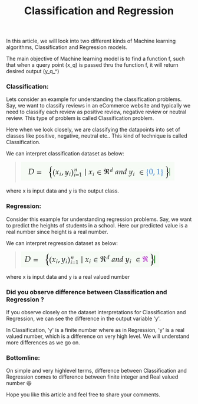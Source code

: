 ﻿---
layout: single
title: Classification and Regression
---
In this article, we will look into two different kinds of Machine learning algorithms, Classification and Regression models.

The main objective of Machine learning model is to find a function f, such that when a query point (x_q) is passed thru the function f, it will return desired output (y_q_^)

### Classification:

Lets consider an example for understanding the classification problems. Say, we want to classify reviews in an eCommerce website and typically we need to classify each review as positive review, negative review or neutral review. 
This type of problem is called Classification problem.

Here when we look closely, we are classifying the datapoints into set of classes like positive, negative, neutral etc.. This kind of technique is called Classification.

We can interpret classification dataset as below:

> ![Classification](/assets/images/2021-04-04-Classifiction-and-regression-1.jpg)

where x is input data and y is the output class.

### Regression:

Consider this example for understanding regression problems. Say, we want to predict the heights of students in a school. Here our predicted value is a real number since height is a real number.

We can interpret regression dataset as below:

> ![Regression](/assets/images/2021-04-04-Classifiction-and-regression-2.jpg)

where x is input data and y is a real valued number

### Did you observe difference between Classification and Regression ?

If you observe closely on the dataset interpretations for Classification and Regression,  we can see the difference in the output variable 'y'. 

In Classification, 'y' is a finite number where as in Regression, 'y' is a real valued number, which is a difference on very high level. We will understand more differences as we go on.

### Bottomline:

On simple and very highlevel terms, difference between Classification and Regression comes to difference between finite integer and Real valued number 😃

Hope you like this article and feel free to share your comments.